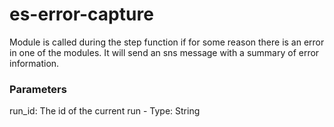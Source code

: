 # es-error-capture
Module is called during the step function if for some reason there is an error in one of the modules. It will send an sns message with a summary of error information.

### Parameters
run_id: The id of the current run - Type: String<br>
